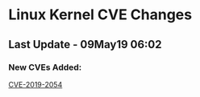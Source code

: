 
# **Linux Kernel CVE Changes**

## Last Update - 09May19 06:02

### **New CVEs Added:**

[CVE-2019-2054](cves/CVE-2019-2054)  


